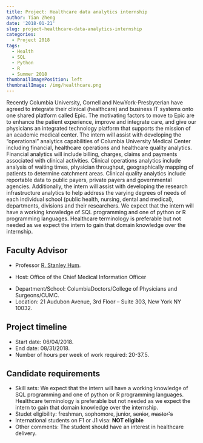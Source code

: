 ```yaml
---
title: Project: Healthcare data analytics internship
author: Tian Zheng
date: '2018-01-21'
slug: project-healthcare-data-analytics-internship
categories:
  - Project 2018
tags:
  - Health
  - SQL
  - Python
  - R
  - Summer 2018
thumbnailImagePosition: left
thumbnailImage: /img/healthcare.png
---
```

Recently Columbia University, Cornell and NewYork-Presbyterian have agreed to integrate their clinical (healthcare) and business IT systems onto one shared platform called Epic. The motivating factors to move to Epic are to enhance the patient experience, improve and integrate care, and give our physicians an integrated technology platform that supports the mission of an academic medical center. The intern will assist with developing the “operational” analytics capabilities of Columbia University Medical Center including financial, healthcare operations and healthcare quality analytics. Financial analytics will include billing, charges, claims and payments associated with clinical activities. Clinical operations analytics include analysis of waiting times, physician throughput, geographically mapping of patients to determine catchment areas. Clinical quality analytics include reportable data to public payers, private payers and governmental agencies. Additionally, the intern will assist with developing the research infrastructure analytics to help address the varying degrees of needs of each individual school (public health, nursing, dental and medical), departments, divisions and their researchers. We expect that the intern will have a working knowledge of SQL programming and one of python or R programming languages. Healthcare terminology is preferable but not needed as we expect the intern to gain that domain knowledge over the internship.

## Faculty Advisor
+ Professor [R. Stanley Hum](http://www.columbiadoctors.org/r-s-hum-md).
- Host: Office of the Chief Medical Information Officer
+ Department/School: ColumbiaDoctors/College of Physicians and Surgeons/CUMC.
+ Location: 21 Audubon Avenue, 3rd Floor – Suite 303, New York NY  10032.

## Project timeline
+ Start date: 06/04/2018.
+ End date: 08/31/2018.
+ Number of hours per week of work required: 20-37.5.

## Candidate requirements
+ Skill sets: We expect that the intern will have a working knowledge of SQL programming and one of python or R programming languages. Healthcare terminology is preferable but not needed as we expect the intern to gain that domain knowledge over the internship.
+ Studet eligibility: freshman, sophomore, junior, ~~senior~~, ~~master's~~
+ International students on F1 or J1 visa: **NOT eligible**
+ Other comments: The student should have an interest in healthcare delivery.


